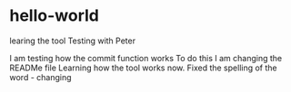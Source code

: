 # hello-world
learing the tool Testing with Peter

I am testing how the commit function works
To do this I am changing the READMe file
Learning how the tool works now.
Fixed the spelling of the word - changing
